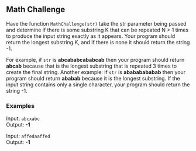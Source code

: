 ## Math Challenge

Have the function `MathChallenge(str)` take the str parameter being passed and determine if there is some substring K that can be repeated N > 1 times to produce the input string exactly as it appears. Your program should return the longest substring K, and if there is none it should return the string -1.

For example, if `str` is **abcababcababcab** then your program should return **abcab** because that is the longest substring that is repeated 3 times to create the final string. Another example: if `str` is **abababababab** then your program should return **ababab** because it is the longest substring. If the input string contains only a single character, your program should return the string -1.

### Examples

Input: `abcxabc`  
Output: **-1**

Input: `affedaaffed`  
Output: **-1**
